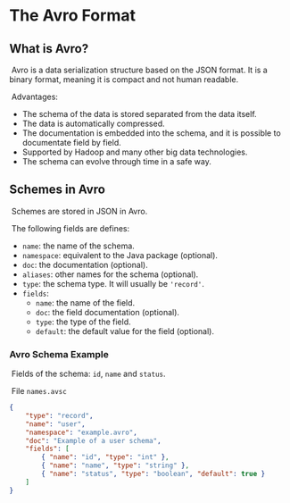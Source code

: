 # The Avro Format

## What is Avro?

​	Avro is a data serialization structure based on the JSON format. It is a binary format, meaning it is compact and not human readable.

​	Advantages:

- The schema of the data is stored separated from the data itself.
- The data is automatically compressed.
- The documentation is embedded into the schema, and it is possible to documentate field by field.
- Supported by Hadoop and many other big data technologies.
- The schema can evolve through time in a safe way.

## Schemes in Avro

​	Schemes are stored in JSON in Avro.

​	The following fields are defines:

- `name`: the name of the schema.
- `namespace`: equivalent to the Java package (optional).
- `doc`: the documentation (optional).
- `aliases`: other names for the schema (optional).
- `type`: the schema type. It will usually be `'record'`.
- `fields`: 
  - `name`: the name of the field.
  - `doc`: the field documentation (optional).
  - `type`: the type of the field.
  - `default`: the default value for the field (optional).

### Avro Schema Example 

​	Fields of the schema: `id`, `name` and `status`.

​	File `names.avsc`

```json
{
    "type": "record",
    "name": "user",
    "namespace": "example.avro",
    "doc": "Example of a user schema",
    "fields": [
        { "name": "id", "type": "int" },
        { "name": "name", "type": "string" },
        { "name": "status", "type": "boolean", "default": true }
    ]
}
```

